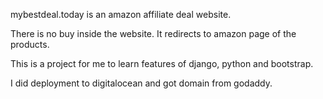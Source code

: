 mybestdeal.today is an amazon affiliate deal website. 

There is no buy inside the website. It redirects to amazon page of the products. 

This is a project for me to learn features of django, python and bootstrap.

I did deployment to digitalocean and got domain from godaddy.
